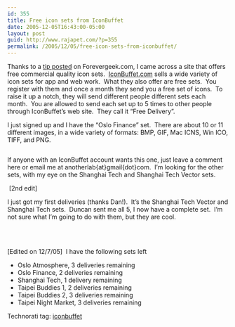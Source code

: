```yaml
---
id: 355
title: Free icon sets from IconBuffet
date: 2005-12-05T16:43:00-05:00
layout: post
guid: http://www.rajapet.com/?p=355
permalink: /2005/12/05/free-icon-sets-from-iconbuffet/
---
```

Thanks to a [tip posted](http://forevergeek.com/news/iconbuffet_now_offers_free_icon_packs.php) on Forevergeek.com, I came across a site that offers free commercial quality icon sets.  [IconBuffet.com](http://www.iconbuffet.com/) sells a wide variety of icon sets for app and web work.  What they also offer are free sets.  You register with them and once a month they send you a free set of icons.  To raise it up a notch, they will send different people different sets each month.  You are allowed to send each set up to 5 times to other people through IconBuffet’s web site.  They call it “Free Delivery”.

I just signed up and I have the “Oslo Finance” set.  There are about 10 or 11 different images, in a wide variety of formats: BMP, GIF, Mac ICNS, Win ICO, TIFF, and PNG.

<img alt="" src="https://i2.wp.com/raja.homeip.net/rajapet/images/blg/prev_ltd_oslo_finance.gif?w=680" border="0" data-recalc-dims="1" /> 

If anyone with an IconBuffet account wants this one, just leave a comment here or email me at anotherlab{at}gmail{dot}com.  I’m looking for the other sets, with my eye on the Shanghai Tech and Shanghai Tech Vector sets.

 [2nd edit]

I just got my first deliveries (thanks Dan!).  It’s the Shanghai Tech Vector and Shanghai Tech sets.  Duncan sent me all 5, I now have a complete set.  I’m not sure what I’m going to do with them, but they are cool.

<img alt="" src="https://i1.wp.com/raja.homeip.net/rajapet/images/blg/prev_ltd_shanghai_tech_vector.gif?w=680" border="0" data-recalc-dims="1" />  
<img alt="" src="https://i2.wp.com/raja.homeip.net/rajapet/images/blg/prev_ltd_shanghai_tech.gif?w=680" border="0" data-recalc-dims="1" />  
<img alt="" src="https://i1.wp.com/raja.homeip.net/rajapet/images/blg/prev_ltd_oslo_atmosphere.gif?w=680" border="0" data-recalc-dims="1" />  
<img alt="" src="https://i2.wp.com/raja.homeip.net/rajapet/images/blg/prev_ltd_manhattan_night_life.gif?w=680" border="0" data-recalc-dims="1" />  
<img alt="" src="https://i0.wp.com/raja.homeip.net/rajapet/images/blg/prev_ltd_taipei_night_market.gif?w=680" border="0" data-recalc-dims="1" /> 

   
[Edited on 12/7/05]  I have the following sets left

  * Oslo Atmosphere, 3 deliveries remaining
  * Oslo Finance, 2 deliveries remaining
  * Shanghai Tech, 1 delivery remaining
  * Taipei Buddies 1, 2 deliveries remaining
  * Taipei Buddies 2, 3 deliveries remaining
  * Taipei Night Market, 3 deliveries remaining

Technorati tag: <a href="http://technorati.com/tag/iconbuffet" rel="tag">iconbuffet</a>